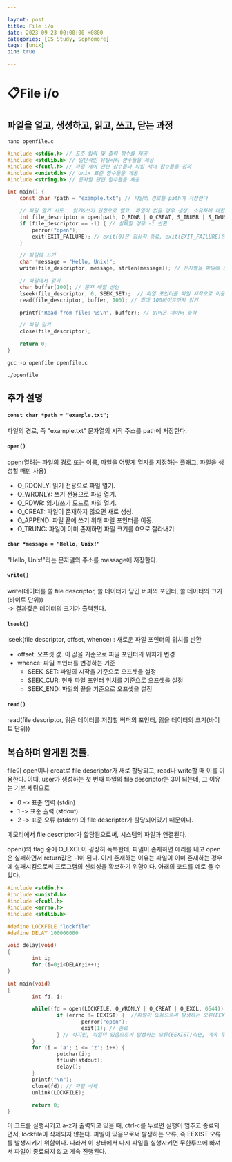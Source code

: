 ```yaml
---

layout: post
title: File i/o
date: 2023-09-23 00:00:00 +0800
categories: [CS Study, Sophomore]
tags: [unix]
pin: true

---
```



&#128203;File i/o
=================

파일을 열고, 생성하고, 읽고, 쓰고, 닫는 과정
---------------------------

`nano openfile.c`

```c
#include <stdio.h> // 표준 입력 및 출력 함수를 제공
#include <stdlib.h> // 일반적인 유틸리티 함수들을 제공
#include <fcntl.h> // 파일 제어 관련 상수들과 파일 제어 함수들을 정의
#include <unistd.h> // Unix 표준 함수들을 제공
#include <string.h> // 문자열 관련 함수들을 제공

int main() {
    const char *path = "example.txt"; // 파일의 경로를 path에 저장한다

    // 파일 열기 시도 : 읽기&쓰기 권한으로 열고, 파일이 없을 경우 생성, 소유자에 대한 읽기&쓰기 권한 설정
    int file_descriptor = open(path, O_RDWR | O_CREAT, S_IRUSR | S_IWUSR); 
    if (file_descriptor == -1) { // 실패할 경우 -1 반환
        perror("open");
        exit(EXIT_FAILURE); // exit(0)은 정상적 종료, exit(EXIT_FAILURE)은 오류로 종료
    }

    // 파일에 쓰기
    char *message = "Hello, Unix!";
    write(file_descriptor, message, strlen(message)); // 문자열을 파일에 쓰기

    // 파일에서 읽기
    char buffer[100]; // 문자 배열 선언
    lseek(file_descriptor, 0, SEEK_SET);  // 파일 포인터를 파일 시작으로 이동
    read(file_descriptor, buffer, 100); // 최대 100바이트까지 읽기

    printf("Read from file: %s\n", buffer); // 읽어온 데이터 출력

    // 파일 닫기
    close(file_descriptor);

    return 0;
}
```  

`gcc -o openfile openfile.c`

`./openfile`
  
    
  
   
추가 설명
-------

#### `const char *path = "example.txt";`  
파일의 경로, 즉 "example.txt" 문자열의 시작 주소를 path에 저장한다.

#### `open()`  
open(열려는 파일의 경로 또는 이름, 파일을 어떻게 열지를 지정하는 플래그, 파일을 생성할 때만 사용)  
* O_RDONLY: 읽기 전용으로 파일 열기.
* O_WRONLY: 쓰기 전용으로 파일 열기.
* O_RDWR: 읽기/쓰기 모드로 파일 열기.
* O_CREAT: 파일이 존재하지 않으면 새로 생성.
* O_APPEND: 파일 끝에 쓰기 위해 파일 포인터를 이동.
* O_TRUNC: 파일이 이미 존재하면 파일 크기를 0으로 잘라내기.

#### `char *message = "Hello, Unix!"`  
"Hello, Unix!"라는 문자열의 주소를 message에 저장한다.

#### `write()`  
write(데이터를 쓸 file descriptor, 쓸 데이터가 담긴 버퍼의 포인터, 쓸 데이터의 크기 (바이트 단위))  
-> 결과값은 데이터의 크기가 출력된다.

#### `lseek()`  
lseek(file descriptor, offset, whence) : 새로운 파일 포인터의 위치를 반환
* offset: 오프셋 값. 이 값을 기준으로 파일 포인터의 위치가 변경
* whence: 파일 포인터를 변경하는 기준
    * SEEK_SET: 파일의 시작을 기준으로 오프셋을 설정
    * SEEK_CUR: 현재 파일 포인터 위치를 기준으로 오프셋을 설정
    * SEEK_END: 파일의 끝을 기준으로 오프셋을 설정

#### `read()`  
read(file descriptor, 읽은 데이터를 저장할 버퍼의 포인터, 읽을 데이터의 크기(바이트 단위))  


복습하며 알게된 것들.
----------------

file이 open이나 creat로 file descriptor가 새로 할당되고, read나 write할 때 이를 이용한다. 이때, user가 생성하는 첫 번째 파일의 file descriptor는 3이 되는데, 그 이유는 기본 세팅으로 
* 0 -> 표준 입력 (stdin)
* 1 -> 표준 출력 (stdout)
* 2 -> 표준 오류 (stderr)
의 file descriptor가 할당되어있기 때문이다.  
  

메모리에서 file descriptor가 할당됨으로써, 시스템의 파일과 연결된다.  
  

open()의 flag 중에 O_EXCL이 굉장히 독특한데, 파일이 존재하면 에러를 내고 open은 실패하면서 return값은 -1이 된다. 이게 존재하는 이유는 파일이 이미 존재하는 경우에 실패시킴으로써 프로그램의 신뢰성을 확보하기 위함이다. 아래의 코드를 예로 들 수 있다.
  
```c
#include <stdio.h>
#include <unistd.h>
#include <fcntl.h>
#include <errno.h>
#include <stdlib.h>

#define LOCKFILE "lockfile"
#define DELAY 100000000

void delay(void)
{
        int i;
        for (i=0;i<DELAY;i++);
}

int main(void)
{
        int fd, i;

        while((fd = open(LOCKFILE, O_WRONLY | O_CREAT | O_EXCL, 0644)) < 0) {
                if (errno != EEXIST) {  //파일이 있음으로써 발생하는 오류(EEXIST)가 아니라면,
                        perror("open"); 
                        exit(1); // 종료
                } // 하지만, 파일이 있음으로써 발생하는 오류(EEXIST)라면, 계속 무한루프..
        }
        for (i = 'a'; i <= 'z'; i++) {
                putchar(i);
                fflush(stdout);
                delay();
        }
        printf("\n");
        close(fd); // 파일 삭제
        unlink(LOCKFILE);

        return 0;
}
```  
  
이 코드를 실행시키고 a-z가 출력되고 있을 때, ctrl-c를 누르면 실행이 멈추고 종료되면서, lockfile이 삭제되지 않는다. 파일이 있음으로써 발생하는 오류, 즉 EEXIST 오류를 발생시키기 위함이다. 따라서 이 상태에서 다시 파일을 실행시키면 무한루프에 빠져서 파일이 종료되지 않고 계속 진행된다.  
  
